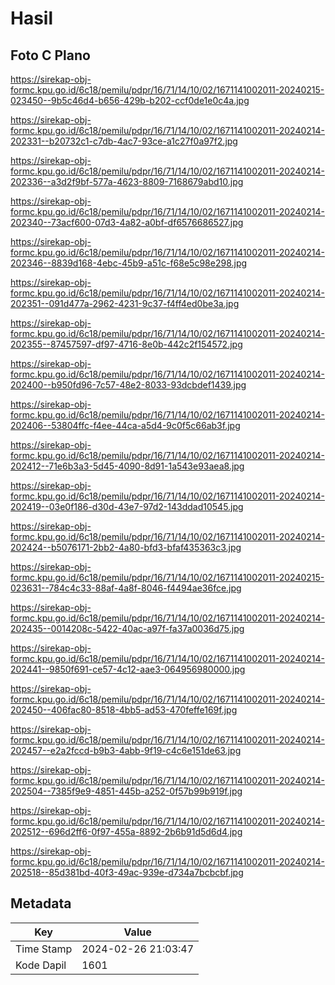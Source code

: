 # Hasil

## Foto C Plano

https://sirekap-obj-formc.kpu.go.id/6c18/pemilu/pdpr/16/71/14/10/02/1671141002011-20240215-023450--9b5c46d4-b656-429b-b202-ccf0de1e0c4a.jpg

https://sirekap-obj-formc.kpu.go.id/6c18/pemilu/pdpr/16/71/14/10/02/1671141002011-20240214-202331--b20732c1-c7db-4ac7-93ce-a1c27f0a97f2.jpg

https://sirekap-obj-formc.kpu.go.id/6c18/pemilu/pdpr/16/71/14/10/02/1671141002011-20240214-202336--a3d2f9bf-577a-4623-8809-7168679abd10.jpg

https://sirekap-obj-formc.kpu.go.id/6c18/pemilu/pdpr/16/71/14/10/02/1671141002011-20240214-202340--73acf600-07d3-4a82-a0bf-df6576686527.jpg

https://sirekap-obj-formc.kpu.go.id/6c18/pemilu/pdpr/16/71/14/10/02/1671141002011-20240214-202346--8839d168-4ebc-45b9-a51c-f68e5c98e298.jpg

https://sirekap-obj-formc.kpu.go.id/6c18/pemilu/pdpr/16/71/14/10/02/1671141002011-20240214-202351--091d477a-2962-4231-9c37-f4ff4ed0be3a.jpg

https://sirekap-obj-formc.kpu.go.id/6c18/pemilu/pdpr/16/71/14/10/02/1671141002011-20240214-202355--87457597-df97-4716-8e0b-442c2f154572.jpg

https://sirekap-obj-formc.kpu.go.id/6c18/pemilu/pdpr/16/71/14/10/02/1671141002011-20240214-202400--b950fd96-7c57-48e2-8033-93dcbdef1439.jpg

https://sirekap-obj-formc.kpu.go.id/6c18/pemilu/pdpr/16/71/14/10/02/1671141002011-20240214-202406--53804ffc-f4ee-44ca-a5d4-9c0f5c66ab3f.jpg

https://sirekap-obj-formc.kpu.go.id/6c18/pemilu/pdpr/16/71/14/10/02/1671141002011-20240214-202412--71e6b3a3-5d45-4090-8d91-1a543e93aea8.jpg

https://sirekap-obj-formc.kpu.go.id/6c18/pemilu/pdpr/16/71/14/10/02/1671141002011-20240214-202419--03e0f186-d30d-43e7-97d2-143ddad10545.jpg

https://sirekap-obj-formc.kpu.go.id/6c18/pemilu/pdpr/16/71/14/10/02/1671141002011-20240214-202424--b5076171-2bb2-4a80-bfd3-bfaf435363c3.jpg

https://sirekap-obj-formc.kpu.go.id/6c18/pemilu/pdpr/16/71/14/10/02/1671141002011-20240215-023631--784c4c33-88af-4a8f-8046-f4494ae36fce.jpg

https://sirekap-obj-formc.kpu.go.id/6c18/pemilu/pdpr/16/71/14/10/02/1671141002011-20240214-202435--0014208c-5422-40ac-a97f-fa37a0036d75.jpg

https://sirekap-obj-formc.kpu.go.id/6c18/pemilu/pdpr/16/71/14/10/02/1671141002011-20240214-202441--9850f691-ce57-4c12-aae3-064956980000.jpg

https://sirekap-obj-formc.kpu.go.id/6c18/pemilu/pdpr/16/71/14/10/02/1671141002011-20240214-202450--406fac80-8518-4bb5-ad53-470feffe169f.jpg

https://sirekap-obj-formc.kpu.go.id/6c18/pemilu/pdpr/16/71/14/10/02/1671141002011-20240214-202457--e2a2fccd-b9b3-4abb-9f19-c4c6e151de63.jpg

https://sirekap-obj-formc.kpu.go.id/6c18/pemilu/pdpr/16/71/14/10/02/1671141002011-20240214-202504--7385f9e9-4851-445b-a252-0f57b99b919f.jpg

https://sirekap-obj-formc.kpu.go.id/6c18/pemilu/pdpr/16/71/14/10/02/1671141002011-20240214-202512--696d2ff6-0f97-455a-8892-2b6b91d5d6d4.jpg

https://sirekap-obj-formc.kpu.go.id/6c18/pemilu/pdpr/16/71/14/10/02/1671141002011-20240214-202518--85d381bd-40f3-49ac-939e-d734a7bcbcbf.jpg


## Metadata

| Key        | Value               |
| ---------- | ------------------- |
| Time Stamp | 2024-02-26 21:03:47 |
| Kode Dapil | 1601                |



